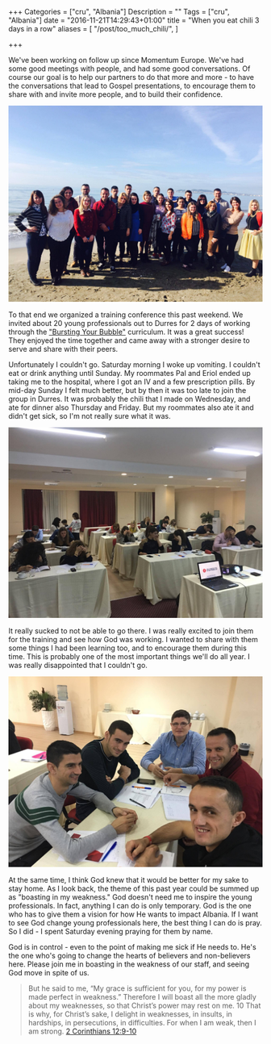 +++
Categories = ["cru", "Albania"]
Description = ""
Tags = ["cru", "Albania"]
date = "2016-11-21T14:29:43+01:00"
title = "When you eat chili 3 days in a row"
aliases = [
  "/post/too_much_chili/",
]

+++

We've been working on follow up since Momentum Europe.  We've had some good
meetings with people, and had some good conversations.  Of course our goal is
to help our partners to do that more and more - to have the conversations that
lead to Gospel presentations, to encourage them to share with and invite
more people, and to build their confidence.

![professionals on the beach in Durres](/images/2016/yps_byb_1.jpg)

To that end we organized a training conference this past weekend.  We invited
about 20 young professionals out to Durres for 2 days of working through the
["Bursting Your Bubble"](http://burstingyourbubble.org/) curriculum.  It was
a great success!  They enjoyed the time together and came away with a stronger
desire to serve and share with their peers.

Unfortunately I couldn't go.  Saturday morning I woke up vomiting.  I couldn't
eat or drink anything until Sunday.  My roommates Pal and Eriol ended up taking
me to the hospital, where I got an IV and a few prescription pills.  By mid-day
Sunday I felt much better, but by then it was too late to join the group in Durres.
It was probably the chili that I made on Wednesday, and ate for dinner also
Thursday and Friday.  But my roommates also ate it and didn't get sick, so I'm
not really sure what it was.

![professionals studying the curriculum](/images/2016/yps_byb_2.jpg)

It really sucked to not be able to go there.  I was really excited to join them
for the training and see how God was working.  I wanted to share with them some
things I had been learning too, and to encourage them during this time.  This is
probably one of the most important things we'll do all year.  I was really
disappointed that I couldn't go.

![The guys really getting into the training](/images/2016/yps_byb_3.jpg)

At the same time, I think God knew that it would be better for my sake to stay
home.  As I look back, the theme of this past year could be summed up as "boasting
in my weakness."  God doesn't need me to inspire the young professionals.  In fact,
anything I can do is only temporary.  God is the one who has to give them a vision
for how He wants to impact Albania.  If I want to see God change young professionals
here, the best thing I can do is pray.  So I did - I spent Saturday evening
praying for them by name.

God is in control - even to the point of making me sick if He needs to.  He's
the one who's going to change the hearts of believers and non-believers here.
Please join me in boasting in the weakness of our staff, and seeing God move
in spite of us.

> But he said to me, “My grace is sufficient for you, for my power is made perfect in
> weakness.” Therefore I will boast all the more gladly about my weaknesses, so
> that Christ’s power may rest on me. 10 That is why, for Christ’s sake, I delight
> in weaknesses, in insults, in hardships, in persecutions, in difficulties. For
> when I am weak, then I am strong.
> <span class="source"><a href="http://biblehub.com/niv/2_corinthians/12.htm">2 Corinthians 12:9-10</a></span>
